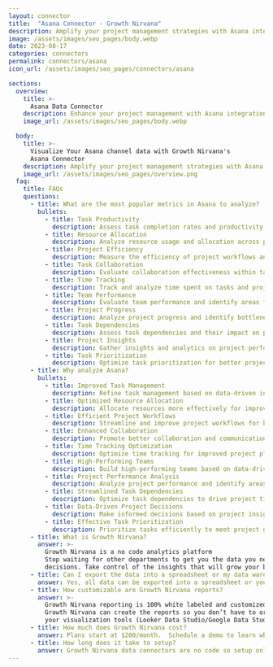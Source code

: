 ```yaml
---
layout: connector
title:  "Asana Connector - Growth Nirvana"
description: Amplify your project management strategies with Asana integration, gaining actionable insights from task and project analysis.
image: /assets/images/seo_pages/body.webp
date: 2023-08-17
categories: connectors
permalink: connectors/asana
icon_url: /assets/images/seo_pages/connectors/asana

sections:
  overview:
    title: >-
      Asana Data Connector
    description: Enhance your project management with Asana integration. Seamlessly merge project data, unlocking insights that shape task assignments, resource allocation, and operational efficiency.
    image_url: /assets/images/seo_pages/body.webp

  body:
    title: >-
      Visualize Your Asana channel data with Growth Nirvana's
      Asana Connector
    description: Amplify your project management strategies with Asana integration, gaining actionable insights from task and project analysis.
    image_url: /assets/images/seo_pages/overview.png
  faq:
    title: FAQs
    questions:
      - title: What are the most popular metrics in Asana to analyze?
        bullets:
          - title: Task Productivity
            description: Assess task completion rates and productivity levels.
          - title: Resource Allocation
            description: Analyze resource usage and allocation across projects.
          - title: Project Efficiency
            description: Measure the efficiency of project workflows and processes.
          - title: Task Collaboration
            description: Evaluate collaboration effectiveness within tasks and projects.
          - title: Time Tracking
            description: Track and analyze time spent on tasks and projects.
          - title: Team Performance
            description: Evaluate team performance and identify areas for improvement.
          - title: Project Progress
            description: Analyze project progress and identify bottlenecks or delays.
          - title: Task Dependencies
            description: Assess task dependencies and their impact on project timelines.
          - title: Project Insights
            description: Gather insights and analytics on project performance.
          - title: Task Prioritization
            description: Optimize task prioritization for better project management.
      - title: Why analyze Asana?
        bullets:
          - title: Improved Task Management
            description: Refine task management based on data-driven insights.
          - title: Optimized Resource Allocation
            description: Allocate resources more effectively for improved project outcomes.
          - title: Efficient Project Workflows
            description: Streamline and improve project workflows for better efficiency.
          - title: Enhanced Collaboration
            description: Promote better collaboration and communication within tasks and projects.
          - title: Time Tracking Optimization
            description: Optimize time tracking for improved project planning and resource allocation.
          - title: High-Performing Teams
            description: Build high-performing teams based on data-driven insights.
          - title: Project Performance Analysis
            description: Analyze project performance and identify areas for improvement.
          - title: Streamlined Task Dependencies
            description: Optimize task dependencies to drive project timelines and deadlines.
          - title: Data-Driven Project Decisions
            description: Make informed decisions based on project insights and analytics.
          - title: Effective Task Prioritization
            description: Prioritize tasks efficiently to meet project goals and deadlines.
      - title: What is Growth Nirvana?
        answer: >-
          Growth Nirvana is a no code analytics platform 
          Stop waiting for other departments to get you the data you need to make critical business 
          decisions. Take control of the insights that will grow your business.
      - title: Can I export the data into a spreadsheet or my data warehouse?
        answer: Yes, all data can be exported into a spreadsheet or your data warehouse (Google BigQuery, AWS, Snowflake, Azure, etc)
      - title: How customizable are Growth Nirvana reports?
        answer: >-
          Growth Nirvana reporting is 100% white labeled and customized to your specifications.
          Growth Nirvana can create the reports so you don’t have to or you can connect
          your visualization tools (Looker Data Studio/Google Data Studio, Tableau, PowerBI, etc) to Growth Nirvana.
      - title: How much does Growth Nirvana cost?
        answer: Plans start at $200/month.  Schedule a demo to learn what plan is best for you.
      - title: How long does it take to setup?
        answer: Growth Nirvana data connectors are no code so setup only requires a few clicks.
---
```

